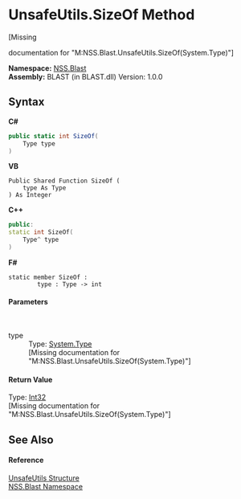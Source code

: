 # UnsafeUtils.SizeOf Method 
 

\[Missing <summary> documentation for "M:NSS.Blast.UnsafeUtils.SizeOf(System.Type)"\]

**Namespace:**&nbsp;<a href="88b55311-4a89-0894-e27a-e157e443c7f7">NSS.Blast</a><br />**Assembly:**&nbsp;BLAST (in BLAST.dll) Version: 1.0.0

## Syntax

**C#**<br />
``` C#
public static int SizeOf(
	Type type
)
```

**VB**<br />
``` VB
Public Shared Function SizeOf ( 
	type As Type
) As Integer
```

**C++**<br />
``` C++
public:
static int SizeOf(
	Type^ type
)
```

**F#**<br />
``` F#
static member SizeOf : 
        type : Type -> int 

```


#### Parameters
&nbsp;<dl><dt>type</dt><dd>Type: <a href="https://docs.microsoft.com/dotnet/api/system.type" target="_blank" rel="noopener noreferrer">System.Type</a><br />\[Missing <param name="type"/> documentation for "M:NSS.Blast.UnsafeUtils.SizeOf(System.Type)"\]</dd></dl>

#### Return Value
Type: <a href="https://docs.microsoft.com/dotnet/api/system.int32" target="_blank" rel="noopener noreferrer">Int32</a><br />\[Missing <returns> documentation for "M:NSS.Blast.UnsafeUtils.SizeOf(System.Type)"\]

## See Also


#### Reference
<a href="4ee5a03a-87f0-c42f-5907-c70bcd7e1fc0">UnsafeUtils Structure</a><br /><a href="88b55311-4a89-0894-e27a-e157e443c7f7">NSS.Blast Namespace</a><br />